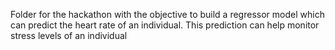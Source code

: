 Folder for the hackathon with the objective to build a regressor model which can predict the heart rate of an individual. 
This prediction can help monitor stress levels of an individual
